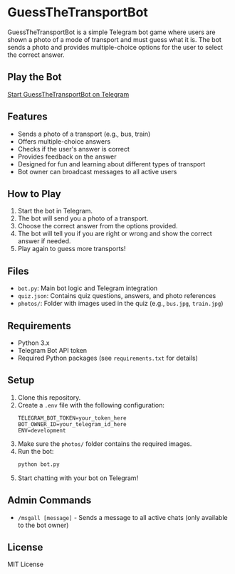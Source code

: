 # GuessTheTransportBot

GuessTheTransportBot is a simple Telegram bot game where users are shown a photo of a mode of transport and must guess what it is. The bot sends a photo and provides multiple-choice options for the user to select the correct answer.

## Play the Bot
[Start GuessTheTransportBot on Telegram](https://t.me/guess_transport_bot)

## Features
- Sends a photo of a transport (e.g., bus, train)
- Offers multiple-choice answers
- Checks if the user's answer is correct
- Provides feedback on the answer
- Designed for fun and learning about different types of transport
- Bot owner can broadcast messages to all active users

## How to Play
1. Start the bot in Telegram.
2. The bot will send you a photo of a transport.
3. Choose the correct answer from the options provided.
4. The bot will tell you if you are right or wrong and show the correct answer if needed.
5. Play again to guess more transports!

## Files
- `bot.py`: Main bot logic and Telegram integration
- `quiz.json`: Contains quiz questions, answers, and photo references
- `photos/`: Folder with images used in the quiz (e.g., `bus.jpg`, `train.jpg`)

## Requirements
- Python 3.x
- Telegram Bot API token
- Required Python packages (see `requirements.txt` for details)

## Setup
1. Clone this repository.
2. Create a `.env` file with the following configuration:
   ```env
   TELEGRAM_BOT_TOKEN=your_token_here
   BOT_OWNER_ID=your_telegram_id_here
   ENV=development
   ```
3. Make sure the `photos/` folder contains the required images.
4. Run the bot:
   ```bash
   python bot.py
   ```
5. Start chatting with your bot on Telegram!

## Admin Commands
- `/msgall [message]` - Sends a message to all active chats (only available to the bot owner)

## License
MIT License
